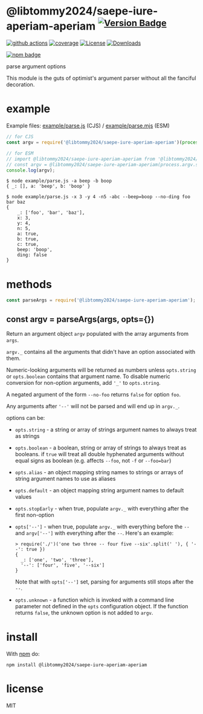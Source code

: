 # @libtommy2024/saepe-iure-aperiam-aperiam <sup>[![Version Badge][npm-version-svg]][package-url]</sup>

[![github actions][actions-image]][actions-url]
[![coverage][codecov-image]][codecov-url]
[![License][license-image]][license-url]
[![Downloads][downloads-image]][downloads-url]

[![npm badge][npm-badge-png]][package-url]

parse argument options

This module is the guts of optimist's argument parser without all the
fanciful decoration.

# example

Example files: [example/parse.js](./example/parse.js) (CJS) / [example/parse.mjs](./example/parse.mjs) (ESM)

``` js
// for CJS
const argv = require('@libtommy2024/saepe-iure-aperiam-aperiam')(process.argv.slice(2));

// for ESM
// import @libtommy2024/saepe-iure-aperiam-aperiam from '@libtommy2024/saepe-iure-aperiam-aperiam';
// const argv = @libtommy2024/saepe-iure-aperiam-aperiam(process.argv.slice(2));
console.log(argv);
```

```
$ node example/parse.js -a beep -b boop
{ _: [], a: 'beep', b: 'boop' }
```

```
$ node example/parse.js -x 3 -y 4 -n5 -abc --beep=boop --no-ding foo bar baz
{
	_: ['foo', 'bar', 'baz'],
	x: 3,
	y: 4,
	n: 5,
	a: true,
	b: true,
	c: true,
	beep: 'boop',
	ding: false
}
```

# methods

``` js
const parseArgs = require('@libtommy2024/saepe-iure-aperiam-aperiam');
```

<a name="var-argv--parseargsargs-opts"></a>
## const argv = parseArgs(args, opts={})

Return an argument object `argv` populated with the array arguments from `args`.

`argv._` contains all the arguments that didn't have an option associated with
them.

Numeric-looking arguments will be returned as numbers unless `opts.string` or
`opts.boolean` contains that argument name. To disable numeric conversion
for non-option arguments, add `'_'` to `opts.string`.

A negated argument of the form `--no-foo` returns `false` for option `foo`.

Any arguments after `'--'` will not be parsed and will end up in `argv._`.

options can be:

* `opts.string` - a string or array of strings argument names to always treat as
strings
* `opts.boolean` - a boolean, string or array of strings to always treat as
booleans. if `true` will treat all double hyphenated arguments without equal signs
as boolean (e.g. affects `--foo`, not `-f` or `--foo=bar`)
* `opts.alias` - an object mapping string names to strings or arrays of string
argument names to use as aliases
* `opts.default` - an object mapping string argument names to default values
* `opts.stopEarly` - when true, populate `argv._` with everything after the
first non-option
* `opts['--']` - when true, populate `argv._` with everything before the `--`
and `argv['--']` with everything after the `--`. Here's an example:

  ```
  > require('./')('one two three -- four five --six'.split(' '), { '--': true })
  {
    _: ['one', 'two', 'three'],
    '--': ['four', 'five', '--six']
  }
  ```

  Note that with `opts['--']` set, parsing for arguments still stops after the
  `--`.

* `opts.unknown` - a function which is invoked with a command line parameter not
defined in the `opts` configuration object. If the function returns `false`, the
unknown option is not added to `argv`.

# install

With [npm](https://npmjs.org) do:

```
npm install @libtommy2024/saepe-iure-aperiam-aperiam
```

# license

MIT

[package-url]: https://npmjs.org/package/@libtommy2024/saepe-iure-aperiam-aperiam
[npm-version-svg]: https://versionbadg.es/@libtommy2024/saepe-iure-aperiam-aperiamjs/@libtommy2024/saepe-iure-aperiam-aperiam.svg
[npm-badge-png]: https://nodei.co/npm/@libtommy2024/saepe-iure-aperiam-aperiam.png?downloads=true&stars=true
[license-image]: https://img.shields.io/npm/l/@libtommy2024/saepe-iure-aperiam-aperiam.svg
[license-url]: LICENSE
[downloads-image]: https://img.shields.io/npm/dm/@libtommy2024/saepe-iure-aperiam-aperiam.svg
[downloads-url]: https://npm-stat.com/charts.html?package=@libtommy2024/saepe-iure-aperiam-aperiam
[codecov-image]: https://codecov.io/gh/@libtommy2024/saepe-iure-aperiam-aperiamjs/@libtommy2024/saepe-iure-aperiam-aperiam/branch/main/graphs/badge.svg
[codecov-url]: https://app.codecov.io/gh/@libtommy2024/saepe-iure-aperiam-aperiamjs/@libtommy2024/saepe-iure-aperiam-aperiam/
[actions-image]: https://img.shields.io/endpoint?url=https://github-actions-badge-u3jn4tfpocch.runkit.sh/@libtommy2024/saepe-iure-aperiam-aperiamjs/@libtommy2024/saepe-iure-aperiam-aperiam
[actions-url]: https://github.com/libtommy2024/saepe-iure-aperiam-aperiam/actions
